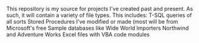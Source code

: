 This repository is my source for projects I've created past and present. As such, it will contain a variety of file types. This includes:
T-SQL queries of all sorts
Stored Procedures I've modified or made (most will be from Microsoft's free Sample databases like Wide World Importers Northwind and Adventure Works
Excel files with VBA code modules


